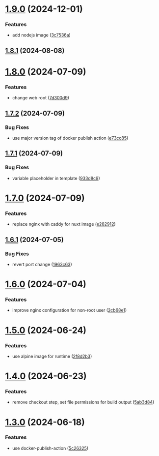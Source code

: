# [1.9.0](https://github.com/master-software-gmbh/nodejs-deploy-action/compare/v1.8.1...v1.9.0) (2024-12-01)


### Features

* add nodejs image ([3c7536a](https://github.com/master-software-gmbh/nodejs-deploy-action/commit/3c7536a9f0929afa7f190ff57759df21db351b13))

## [1.8.1](https://github.com/master-software-gmbh/nodejs-deploy-action/compare/v1.8.0...v1.8.1) (2024-08-08)

# [1.8.0](https://github.com/master-software-gmbh/nodejs-deploy-action/compare/v1.7.2...v1.8.0) (2024-07-09)


### Features

* change web root ([7d300d9](https://github.com/master-software-gmbh/nodejs-deploy-action/commit/7d300d9780846da32cfdfd0e20170fc092983f5a))

## [1.7.2](https://github.com/master-software-gmbh/nodejs-deploy-action/compare/v1.7.1...v1.7.2) (2024-07-09)


### Bug Fixes

* use major version tag of docker publish action ([e73cc85](https://github.com/master-software-gmbh/nodejs-deploy-action/commit/e73cc855f587ca4bacd8cd1918dacb7597ea4ac8))

## [1.7.1](https://github.com/master-software-gmbh/nodejs-deploy-action/compare/v1.7.0...v1.7.1) (2024-07-09)


### Bug Fixes

* variable placeholder in template ([933d8c9](https://github.com/master-software-gmbh/nodejs-deploy-action/commit/933d8c9411fa120dbff269f4b0e766b6bead0f1a))

# [1.7.0](https://github.com/master-software-gmbh/nodejs-deploy-action/compare/v1.6.1...v1.7.0) (2024-07-09)


### Features

* replace nginx with caddy for nuxt image ([e282912](https://github.com/master-software-gmbh/nodejs-deploy-action/commit/e28291274ed3f75c5547cc23023a827451e91b40))

## [1.6.1](https://github.com/master-software-gmbh/nodejs-deploy-action/compare/v1.6.0...v1.6.1) (2024-07-05)


### Bug Fixes

* revert port change ([1963c63](https://github.com/master-software-gmbh/nodejs-deploy-action/commit/1963c63bfc6d35683fac484e2543e2be3fd755d4))

# [1.6.0](https://github.com/master-software-gmbh/nodejs-deploy-action/compare/v1.5.0...v1.6.0) (2024-07-04)


### Features

* improve nginx configuration for non-root user ([2cb68e1](https://github.com/master-software-gmbh/nodejs-deploy-action/commit/2cb68e1fb5d0b51fb966aa63599e09cf2b46df3f))

# [1.5.0](https://github.com/master-software-gmbh/nodejs-deploy-action/compare/v1.4.0...v1.5.0) (2024-06-24)


### Features

* use alpine image for runtime ([2f8d2b3](https://github.com/master-software-gmbh/nodejs-deploy-action/commit/2f8d2b33062c7d7decb4b9b5bd0bdec7c5f6bf16))

# [1.4.0](https://github.com/master-software-gmbh/nodejs-deploy-action/compare/v1.3.0...v1.4.0) (2024-06-23)


### Features

* remove checkout step, set file permissions for build output ([5ab3d84](https://github.com/master-software-gmbh/nodejs-deploy-action/commit/5ab3d845f9829c41a4c3cc3a59d9a0ce0c102f22))

# [1.3.0](https://github.com/master-software-gmbh/nodejs-deploy-action/compare/v1.2.0...v1.3.0) (2024-06-18)


### Features

* use docker-publish-action ([5c26325](https://github.com/master-software-gmbh/nodejs-deploy-action/commit/5c263253e0d5e172e74affd53ddd30e973c8db7a))
